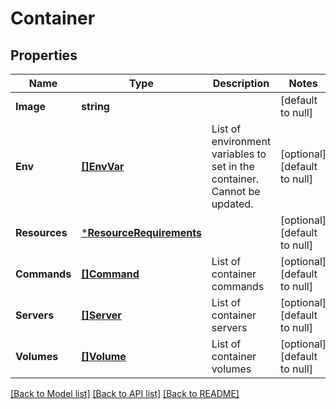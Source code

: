 # Container

## Properties
Name | Type | Description | Notes
------------ | ------------- | ------------- | -------------
**Image** | **string** |  | [default to null]
**Env** | [**[]EnvVar**](EnvVar.md) | List of environment variables to set in the container. Cannot be updated. | [optional] [default to null]
**Resources** | [***ResourceRequirements**](ResourceRequirements.md) |  | [optional] [default to null]
**Commands** | [**[]Command**](Command.md) | List of container commands | [optional] [default to null]
**Servers** | [**[]Server**](Server.md) | List of container servers | [optional] [default to null]
**Volumes** | [**[]Volume**](Volume.md) | List of container volumes | [optional] [default to null]

[[Back to Model list]](../README.md#documentation-for-models) [[Back to API list]](../README.md#documentation-for-api-endpoints) [[Back to README]](../README.md)


